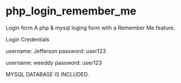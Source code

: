 # php_login_remember_me
Login form
A php & mysql loging form with a Remember Me feature.

Login Credentials

username: Jefferson 
password: user123

username: weeddy
password: user123

MYSQL DATABASE IS INCLUDED.
